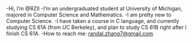 -Hi, I’m @RZII
-I’m an undergraduated student at University of Michigan, majored in Computer Science and Mathematics.
-I am pretty new to Computer Science.
-I have taken a course in C language, and currently studying CS 61A (from UC Berkeley), and plan to study CS 61B right after I finish CS 61A.
-How to reach me: randal.zhang7@gmail.com

<!---
RZII/RZII is a ✨ special ✨ repository because its `README.md` (this file) appears on your GitHub profile.
You can click the Preview link to take a look at your changes.
--->
